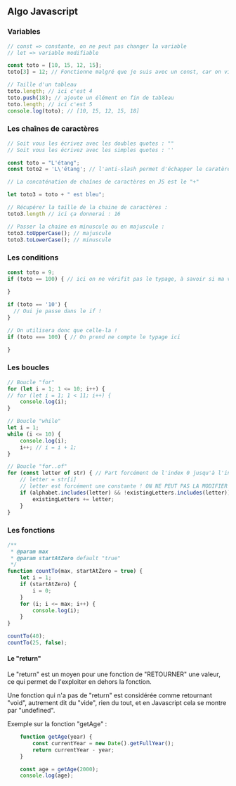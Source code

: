 
## Algo Javascript

### Variables

```js
// const => constante, on ne peut pas changer la variable
// let => variable modifiable

const toto = [10, 15, 12, 15];
toto[3] = 12; // Fonctionne malgré que je suis avec un const, car on vient modifier une valeur du tableau, mais pas réaffecter la variable

// Taille d'un tableau
toto.length; // ici c'est 4
toto.push(18); // ajoute un élément en fin de tableau
toto.length; // ici c'est 5
console.log(toto); // [10, 15, 12, 15, 18]
```

### Les chaînes de caractères

```js
// Soit vous les écrivez avec les doubles quotes : ""
// Soit vous les écrivez avec les simples quotes : ''

const toto = "L'étang";
const toto2 = 'L\'étang'; // l'anti-slash permet d'échapper le caratère suivant, ici la simple quote afin qu'elle ne détermine pas la fin de la chaine de caractères

// La concaténation de chaînes de caractères en JS est le "+"

let toto3 = toto + " est bleu";

// Récupérer la taille de la chaine de caractères :
toto3.length // ici ça donnerai : 16

// Passer la chaine en minuscule ou en majuscule :
toto3.toUpperCase(); // majuscule
toto3.toLowerCase(); // minuscule
```

### Les conditions

```js
const toto = 9;
if (toto == 100) { // ici on ne vérifit pas le typage, à savoir si ma variable est un entier ou une chaine de caractère ou un booléen
    
}

if (toto == '10') {
  // Oui je passe dans le if !
}

// On utilisera donc que celle-la !
if (toto === 100) { // On prend ne compte le typage ici

}
```

### Les boucles

```js
// Boucle "for"
for (let i = 1; 1 <= 10; i++) {
// for (let i = 1; 1 < 11; i++) {
    console.log(i);
}

// Boucle "while"
let i = 1;
while (i <= 10) {
    console.log(i);
    i++; // i = i + 1;
}

// Boucle "for..of"
for (const letter of str) { // Part forcément de l'index 0 jusqu'à l'index final du tableau
    // letter = str[i]
    // letter est forcément une constante ! ON NE PEUT PAS LA MODIFIER
    if (alphabet.includes(letter) && !existingLetters.includes(letter)) {
        existingLetters += letter;
    }
}

```

### Les fonctions

```js
/**
 * @param max
 * @param startAtZero default "true"
 */
function countTo(max, startAtZero = true) {
    let i = 1;
    if (startAtZero) {
        i = 0;
    }
    for (i; i <= max; i++) {
        console.log(i);
    }
}

countTo(40);
countTo(25, false);
```

#### Le "return"

Le "return" est un moyen pour une fonction de "RETOURNER" une valeur, ce qui permet de l'exploiter en dehors la fonction.

Une fonction qui n'a pas de "return" est considérée comme retournant "void", autrement dit du "vide", rien du tout, et en Javascript cela se montre par "undefined".

Exemple sur la fonction "getAge" :

```js
    function getAge(year) {
        const currentYear = new Date().getFullYear();
        return currentYear - year;
    }

    const age = getAge(2000);
    console.log(age);
```
